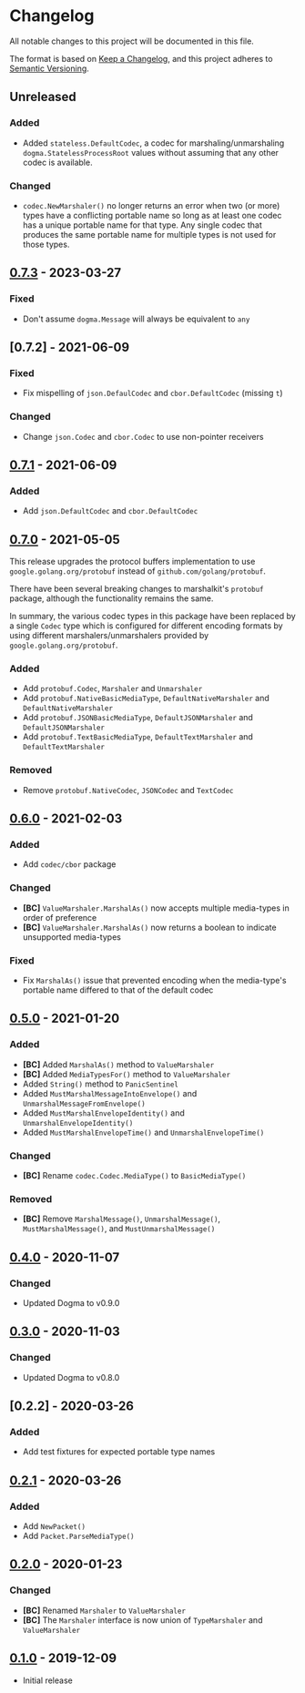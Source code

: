# Changelog

All notable changes to this project will be documented in this file.

The format is based on [Keep a Changelog], and this project adheres to
[Semantic Versioning].

<!-- references -->

[keep a changelog]: https://keepachangelog.com/en/1.0.0/
[semantic versioning]: https://semver.org/spec/v2.0.0.html

## Unreleased

### Added

- Added `stateless.DefaultCodec`, a codec for marshaling/unmarshaling
  `dogma.StatelessProcessRoot` values without assuming that any other codec is
  available.

### Changed

- `codec.NewMarshaler()` no longer returns an error when two (or more) types
  have a conflicting portable name so long as at least one codec has a unique
  portable name for that type. Any single codec that produces the same portable
  name for multiple types is not used for those types.

## [0.7.3] - 2023-03-27

### Fixed

- Don't assume `dogma.Message` will always be equivalent to `any`

## [0.7.2] - 2021-06-09

### Fixed

- Fix mispelling of `json.DefaulCodec` and `cbor.DefaultCodec` (missing `t`)

### Changed

- Change `json.Codec` and `cbor.Codec` to use non-pointer receivers

## [0.7.1] - 2021-06-09

### Added

- Add `json.DefaultCodec` and `cbor.DefaultCodec`

## [0.7.0] - 2021-05-05

This release upgrades the protocol buffers implementation to use
`google.golang.org/protobuf` instead of `github.com/golang/protobuf`.

There have been several breaking changes to marshalkit's `protobuf` package,
although the functionality remains the same.

In summary, the various codec types in this package have been replaced by a
single `Codec` type which is configured for different encoding formats by using
different marshalers/unmarshalers provided by `google.golang.org/protobuf`.

### Added

- Add `protobuf.Codec`, `Marshaler` and `Unmarshaler`
- Add `protobuf.NativeBasicMediaType`, `DefaultNativeMarshaler` and `DefaultNativeMarshaler`
- Add `protobuf.JSONBasicMediaType`, `DefaultJSONMarshaler` and `DefaultJSONMarshaler`
- Add `protobuf.TextBasicMediaType`, `DefaultTextMarshaler` and `DefaultTextMarshaler`

### Removed

- Remove `protobuf.NativeCodec`, `JSONCodec` and `TextCodec`

## [0.6.0] - 2021-02-03

### Added

- Add `codec/cbor` package

### Changed

- **[BC]** `ValueMarshaler.MarshalAs()` now accepts multiple media-types in order of preference
- **[BC]** `ValueMarshaler.MarshalAs()` now returns a boolean to indicate unsupported media-types

### Fixed

- Fix `MarshalAs()` issue that prevented encoding when the media-type's portable name differed to that of the default codec

## [0.5.0] - 2021-01-20

### Added

- **[BC]** Added `MarshalAs()` method to `ValueMarshaler`
- **[BC]** Added `MediaTypesFor()` method to `ValueMarshaler`
- Added `String()` method to `PanicSentinel`
- Added `MustMarshalMessageIntoEnvelope()` and `UnmarshalMessageFromEnvelope()`
- Added `MustMarshalEnvelopeIdentity()` and `UnmarshalEnvelopeIdentity()`
- Added `MustMarshalEnvelopeTime()` and `UnmarshalEnvelopeTime()`

### Changed

- **[BC]** Rename `codec.Codec.MediaType()` to `BasicMediaType()`

### Removed

- **[BC]** Remove `MarshalMessage()`, `UnmarshalMessage()`, `MustMarshalMessage()`, and `MustUnmarshalMessage()`

## [0.4.0] - 2020-11-07

### Changed

- Updated Dogma to v0.9.0

## [0.3.0] - 2020-11-03

### Changed

- Updated Dogma to v0.8.0

## [0.2.2] - 2020-03-26

### Added

- Add test fixtures for expected portable type names

## [0.2.1] - 2020-03-26

### Added

- Add `NewPacket()`
- Add `Packet.ParseMediaType()`

## [0.2.0] - 2020-01-23

### Changed

- **[BC]** Renamed `Marshaler` to `ValueMarshaler`
- **[BC]** The `Marshaler` interface is now union of `TypeMarshaler` and `ValueMarshaler`

## [0.1.0] - 2019-12-09

- Initial release

<!-- references -->

[unreleased]: https://github.com/dogmatiq/marshalkit
[0.1.0]: https://github.com/dogmatiq/marshalkit/releases/tag/v0.1.0
[0.2.0]: https://github.com/dogmatiq/marshalkit/releases/tag/v0.2.0
[0.2.1]: https://github.com/dogmatiq/marshalkit/releases/tag/v0.2.1
[0.3.0]: https://github.com/dogmatiq/marshalkit/releases/tag/v0.3.0
[0.4.0]: https://github.com/dogmatiq/marshalkit/releases/tag/v0.4.0
[0.5.0]: https://github.com/dogmatiq/marshalkit/releases/tag/v0.5.0
[0.6.0]: https://github.com/dogmatiq/marshalkit/releases/tag/v0.6.0
[0.7.0]: https://github.com/dogmatiq/marshalkit/releases/tag/v0.7.0
[0.7.1]: https://github.com/dogmatiq/marshalkit/releases/tag/v0.7.1
[0.7.3]: https://github.com/dogmatiq/marshalkit/releases/tag/v0.7.3

<!-- version template
## [0.0.1] - YYYY-MM-DD

### Added
### Changed
### Deprecated
### Removed
### Fixed
### Security
-->
